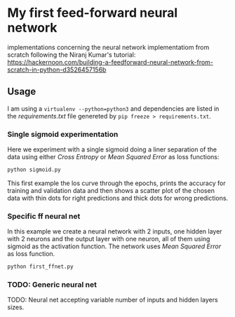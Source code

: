 # My first feed-forward neural network

implementations concerning the neural network implementatiom from scratch
following the Niranj Kumar's tutorial:
https://hackernoon.com/building-a-feedforward-neural-network-from-scratch-in-python-d3526457156b

## Usage

I am using a `virtualenv --python=python3` and dependencies are listed in the
_requirements.txt_ file genereted by `pip freeze > requirements.txt`. 

### Single sigmoid experimentation

Here we experiment with a single sigmoid doing a liner separation of the data
using either _Cross Entropy_ or _Mean Squared Error_ as loss functions:

```sh
python sigmoid.py
```

This first example the los curve through the epochs, prints the accuracy for
training and validation data and then shows a scatter plot of the chosen data
with thin dots for right predictions and thick dots for wrong predictions.

### Specific ff neural net

In this example we create a neural network with 2 inputs, one hidden layer with
2 neurons and the output layer with one neuron, all of them using sigmoid as the
activation function. The network uses _Mean Squared Error_ as loss function.

```sh
python first_ffnet.py
```
### TODO: Generic neural net

TODO: Neural net accepting variable number of inputs and hidden layers sizes.
